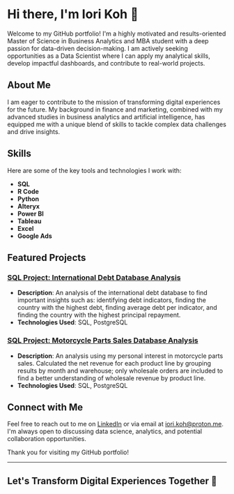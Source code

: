 # Hi there, I'm Iori Koh 👋

Welcome to my GitHub portfolio! I'm a highly motivated and results-oriented Master of Science in Business Analytics and MBA student with a deep passion for data-driven decision-making. I am actively seeking opportunities as a Data Scientist where I can apply my analytical skills, develop impactful dashboards, and contribute to real-world projects.

## About Me

I am eager to contribute to the mission of transforming digital experiences for the future. My background in finance and marketing, combined with my advanced studies in business analytics and artificial intelligence, has equipped me with a unique blend of skills to tackle complex data challenges and drive insights.

## Skills

Here are some of the key tools and technologies I work with:

- **SQL**
- **R Code**
- **Python**
- **Alteryx**
- **Power BI**
- **Tableau**
- **Excel**
- **Google Ads**

## Featured Projects

### [SQL Project: International Debt Database Analysis](https://github.com/yoy302/SQLProjects/tree/main/InternationalDebt/workspace)
- **Description**: An analysis of the international debt database to find important insights such as: identifying debt indicators, finding the country with the highest debt, finding average debt per indicator, and finding the country with the highest principal repayment.
- **Technologies Used**: SQL, PostgreSQL

### [SQL Project: Motorcycle Parts Sales Database Analysis](https://github.com/yoy302/SQLProjects/tree/main/MotorcyclePartSales/workspace)
- **Description**: An analysis using my personal interest in motorcycle parts sales. Calculated the net revenue for each product line by grouping results by month and warehouse; only wholesale orders are included to find a better understanding of wholesale revenue by product line.
- **Technologies Used**: SQL, PostgreSQL

## Connect with Me

Feel free to reach out to me on [LinkedIn](https://www.linkedin.com/in/iori-koh-10business/) or via email at iori.koh@proton.me. I'm always open to discussing data science, analytics, and potential collaboration opportunities.

Thank you for visiting my GitHub portfolio!

---

## Let's Transform Digital Experiences Together 🚀
